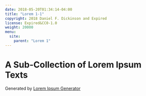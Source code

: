 ```yaml
---
date: 2018-05-20T01:34:14-04:00
title: "Lorem 1-1"
copyright: 2018 Daniel F. Dickinson and Expired
license: Expired&CC0-1.0
weight: 20000
menu:
  site:
    parent: "Lorem 1"
---
```


# A Sub-Collection of Lorem Ipsum Texts

Generated by [Lorem Ipsum Generator](https://loremipsum.io/generator)
